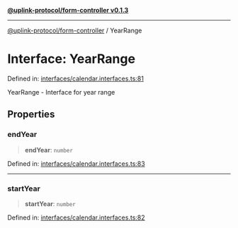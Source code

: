 [**@uplink-protocol/form-controller v0.1.3**](../README.md)

***

[@uplink-protocol/form-controller](../globals.md) / YearRange

# Interface: YearRange

Defined in: [interfaces/calendar.interfaces.ts:81](https://github.com/jmkcoder/uplink-protocol-calendar/blob/b7ce0ea27c5f5fc885d8d11198b3335a1464aa83/src/interfaces/calendar.interfaces.ts#L81)

YearRange - Interface for year range

## Properties

### endYear

> **endYear**: `number`

Defined in: [interfaces/calendar.interfaces.ts:83](https://github.com/jmkcoder/uplink-protocol-calendar/blob/b7ce0ea27c5f5fc885d8d11198b3335a1464aa83/src/interfaces/calendar.interfaces.ts#L83)

***

### startYear

> **startYear**: `number`

Defined in: [interfaces/calendar.interfaces.ts:82](https://github.com/jmkcoder/uplink-protocol-calendar/blob/b7ce0ea27c5f5fc885d8d11198b3335a1464aa83/src/interfaces/calendar.interfaces.ts#L82)
